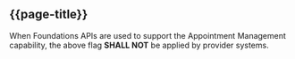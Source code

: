 ## {{page-title}}

When Foundations APIs are used to support the Appointment Management capability, the above flag **SHALL NOT** be applied by provider systems.